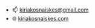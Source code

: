 <!---
- 👋 Hi, I’m Kiriakos Naiskes
- 👀 I’m interested in anything related to programming, especially at IoT (Internet of Things) and automatizations
- 🌱 I’m currently learning about AWS and Blockchain
- 💞️ I’m looking to collaborate in interesting Open Source projects that want to make a difference
- 📫 How to reach me: kiriakosnaiskes@gmail.com
--->
- 📫 kiriakosnaiskes@gmail.com
- 🌐 [kiriakosnaiskes.com](https://kiriakosnaiskes.com/)
<!---
KNaiskes/KNaiskes is a ✨ special ✨ repository because its `README.md` (this file) appears on your GitHub profile.
You can click the Preview link to take a look at your changes.
--->
